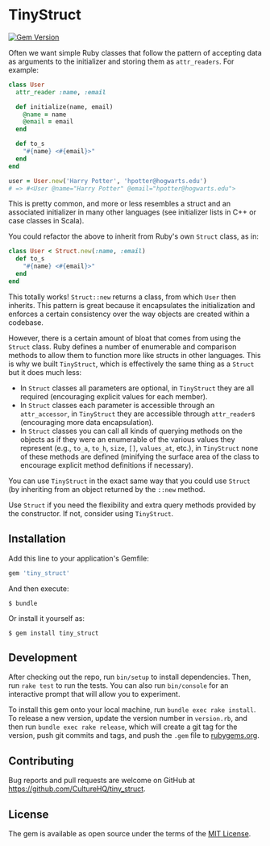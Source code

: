 # TinyStruct

[![Gem Version](https://img.shields.io/gem/v/tiny_struct.svg)](https://github.com/CultureHQ/tiny_struct)

Often we want simple Ruby classes that follow the pattern of accepting data as arguments to the initializer and storing them as `attr_readers`. For example:

```ruby
class User
  attr_reader :name, :email

  def initialize(name, email)
    @name = name
    @email = email
  end

  def to_s
    "#{name} <#{email}>"
  end
end

user = User.new('Harry Potter', 'hpotter@hogwarts.edu')
# => #<User @name="Harry Potter" @email="hpotter@hogwarts.edu">
```

This is pretty common, and more or less resembles a struct and an associated initializer in many other languages (see initializer lists in C++ or case classes in Scala).

You could refactor the above to inherit from Ruby's own `Struct` class, as in:

```ruby
class User < Struct.new(:name, :email)
  def to_s
    "#{name} <#{email}>"
  end
end
```

This totally works! `Struct::new` returns a class, from which `User` then inherits. This pattern is great because it encapsulates the initialization and enforces a certain consistency over the way objects are created within a codebase.

However, there is a certain amount of bloat that comes from using the `Struct` class. Ruby defines a number of enumerable and comparison methods to allow them to function more like structs in other languages. This is why we built `TinyStruct`, which is effectively the same thing as a `Struct` but it does much less:

* In `Struct` classes all parameters are optional, in `TinyStruct` they are all required (encouraging explicit values for each member).
* In `Struct` classes each parameter is accessible through an `attr_accessor`, in `TinyStruct` they are accessible through `attr_reader`s (encouraging more data encapsulation).
* In `Struct` classes you can call all kinds of querying methods on the objects as if they were an enumerable of the various values they represent (e.g., `to_a`, `to_h`, `size`, `[]`, `values_at`, etc.), in `TinyStruct` none of these methods are defined (minifying the surface area of the class to encourage explicit method definitions if necessary).

You can use `TinyStruct` in the exact same way that you could use `Struct` (by inheriting from an object returned by the `::new` method.

Use `Struct` if you need the flexibility and extra query methods provided by the constructor. If not, consider using `TinyStruct`.

## Installation

Add this line to your application's Gemfile:

```ruby
gem 'tiny_struct'
```

And then execute:

    $ bundle

Or install it yourself as:

    $ gem install tiny_struct

## Development

After checking out the repo, run `bin/setup` to install dependencies. Then, run `rake test` to run the tests. You can also run `bin/console` for an interactive prompt that will allow you to experiment.

To install this gem onto your local machine, run `bundle exec rake install`. To release a new version, update the version number in `version.rb`, and then run `bundle exec rake release`, which will create a git tag for the version, push git commits and tags, and push the `.gem` file to [rubygems.org](https://rubygems.org).

## Contributing

Bug reports and pull requests are welcome on GitHub at https://github.com/CultureHQ/tiny_struct.

## License

The gem is available as open source under the terms of the [MIT License](https://opensource.org/licenses/MIT).
